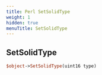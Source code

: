 ```yaml
---
title: Perl SetSolidType
weight: 1
hidden: true
menuTitle: SetSolidType
---
```

## SetSolidType
```perl
$object->SetSolidType(uint16 type)
```